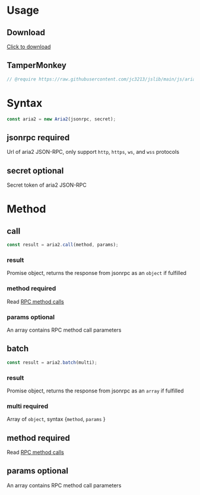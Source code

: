 # Usage

## Download
[Click to download](https://raw.githubusercontent.com/jc3213/jslib/main/js/aria2.js)

## TamperMonkey
```javascript
// @require https://raw.githubusercontent.com/jc3213/jslib/main/js/aria2.js
```

# Syntax
```javascript
const aria2 = new Aria2(jsonrpc, secret);
```

## jsonrpc **required**
Url of aria2 JSON-RPC, only support `http`, `https`, `ws`, and `wss` protocols

## secret **optional**
Secret token of aria2 JSON-RPC

# Method

## call
```javascript
const result = aria2.call(method, params);
```

### result
Promise object, returns the response from jsonrpc as an `object` if fulfilled

### method **required**
Read [RPC method calls](https://aria2.github.io/manual/en/html/aria2c.html#methods)

### params **optional**
An array contains RPC method call parameters

## batch
```javascript
const result = aria2.batch(multi);
```

### result
Promise object, returns the response from jsonrpc as an `array` if fulfilled

### multi **required**
Array of `object`, syntax {`method`, `params` }

## method **required**
Read [RPC method calls](https://aria2.github.io/manual/en/html/aria2c.html#methods)

## params **optional**
An array contains RPC method call parameters
